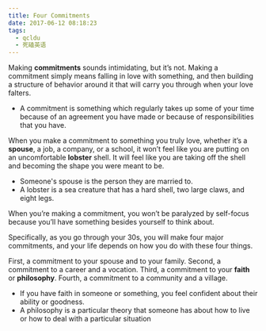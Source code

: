 ```yaml
---
title: Four Commitments
date: 2017-06-12 08:18:23
tags:
  - qcldu
  - 死磕英语
---
```


Making **commitments** sounds intimidating, but it’s not. Making a commitment simply means falling in love with something, and then building a structure of behavior around it that will carry you through when your love falters.

- A commitment is something which regularly takes up some of your time because of an agreement you have made or because of responsibilities that you have.

When you make a commitment to something you truly love, whether it’s a **spouse**, a job, a company, or a school, it won’t feel like you are putting on an uncomfortable **lobster** shell. It will feel like you are taking off the shell and becoming the shape you were meant to be.

- Someone's spouse is the person they are married to.
- A lobster is a sea creature that has a hard shell, two large claws, and eight legs.

When you’re making a commitment, you won’t be paralyzed by self-focus because you’ll have something besides yourself to think about.

Specifically, as you go through your 30s, you will make four major commitments, and your life depends on how you do with these four things.

First, a commitment to your spouse and to your family. Second, a commitment to a career and a vocation. Third, a commitment to your **faith** or **philosophy**. Fourth, a commitment to a community and a village.

- If you have faith in someone or something, you feel confident about their ability or goodness.
- A philosophy is a particular theory that someone has about how to live or how to deal with a particular situation
